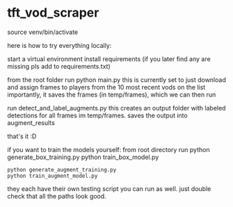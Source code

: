 # tft_vod_scraper

source venv/bin/activate



here is how to try everything locally:

start a virtual environment
install requirements (if you later find any are missing pls add to requirements.txt)

from the root folder
run python main.py 
    this is currently set to just download and assign frames to players from the 10 most recent vods on the list
    importantly, it saves the frames (in temp/frames), which we can then run

run detect_and_label_augments.py
    this creates an output folder with labeled detections for all frames im temp/frames. saves the output into augment_results

that's it :D


if you want to train the models yourself:
from root directory run
    python generate_box_training.py
    python train_box_model.py

    python generate_augment_training.py
    python train_augment_model.py

they each have their own testing script you can run as well. just double check that all the paths look good.